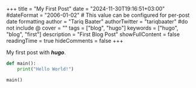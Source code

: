 +++
title = "My First Post"
date = "2024-11-30T19:16:51+03:00"
#dateFormat = "2006-01-02" # This value can be configured for per-post date formatting
author = "Tariq Baater"
authorTwitter = "tariqbaater" #do not include @
cover = ""
tags = ["blog", "hugo"]
keywords = ["hugo", "blog", "first"]
description = "First Blog Post"
showFullContent = false
readingTime = true
hideComments = false
+++

My first post with **_hugo_**.

```python
def main():
    print("Hello World!")

main()
```
